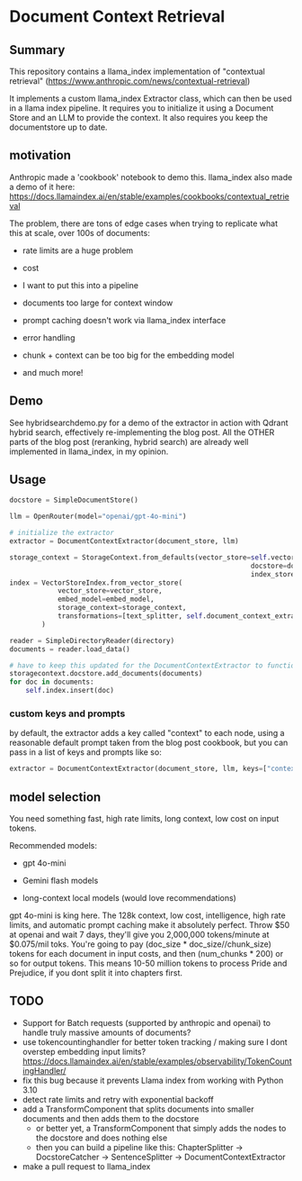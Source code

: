 # Document Context Retrieval

## Summary

This repository contains a llama_index implementation of "contextual retrieval" (https://www.anthropic.com/news/contextual-retrieval)

It implements a custom llama_index Extractor class, which can then be used in a llama index pipeline. It requires you to initialize it using a Document Store and an LLM to provide the context. It also requires you keep the documentstore up to date. 

## motivation

Anthropic made a 'cookbook' notebook to demo this. llama_index also made a demo of it here: https://docs.llamaindex.ai/en/stable/examples/cookbooks/contextual_retrieval

The problem, there are tons of edge cases when trying to replicate what this at scale, over 100s of documents: 

- rate limits are a huge problem

- cost

- I want to put this into a pipeline

- documents too large for context window

- prompt caching doesn't work via llama_index interface

- error handling

- chunk + context can be too big for the embedding model

- and much more!

## Demo

See hybridsearchdemo.py for a demo of the extractor in action with Qdrant hybrid search, effectively re-implementing the blog post. All the OTHER parts of the blog post (reranking, hybrid search) are already well implemented in llama_index, in my opinion.

## Usage

```python
docstore = SimpleDocumentStore()

llm = OpenRouter(model="openai/gpt-4o-mini")

# initialize the extractor
extractor = DocumentContextExtractor(document_store, llm)

storage_context = StorageContext.from_defaults(vector_store=self.vector_store,
                                                            docstore=docstore,
                                                            index_store=index_store)
index = VectorStoreIndex.from_vector_store(
            vector_store=vector_store,
            embed_model=embed_model,
            storage_context=storage_context,
            transformations=[text_splitter, self.document_context_extractor]
        )

reader = SimpleDirectoryReader(directory)
documents = reader.load_data()

# have to keep this updated for the DocumentContextExtractor to function.
storagecontext.docstore.add_documents(documents)
for doc in documents:
    self.index.insert(doc)
```

### custom keys and prompts

by default, the extractor adds a key called "context" to each node, using a reasonable default prompt taken from the blog post cookbook, but you can pass in a list of keys and prompts like so:

```python
extractor = DocumentContextExtractor(document_store, llm, keys=["context", "title"], prompts=["Give the document context", "Provide a chunk title"])
```

## model selection

You need something fast, high rate limits, long context, low cost on input tokens.

Recommended models:

- gpt 4o-mini

- Gemini flash models

- long-context local models (would love recommendations)

gpt 4o-mini is king here. The 128k context, low cost, intelligence, high rate limits, and automatic prompt caching make it absolutely perfect. Throw $50 at openai and wait 7 days, they'll give you 2,000,000 tokens/minute at $0.075/mil toks.
You're going to pay (doc_size * doc_size//chunk_size) tokens for each document in input costs, and then (num_chunks * 200) or so for output tokens.
This means 10-50 million tokens to process Pride and Prejudice, if you dont split it into chapters first.


## TODO
- Support for Batch requests (supported by anthropic and openai) to handle truly massive amounts of documents?
- use tokencountinghandler for better token tracking / making sure I dont overstep embedding input limits? https://docs.llamaindex.ai/en/stable/examples/observability/TokenCountingHandler/
- fix this bug because it prevents Llama index from working with Python 3.10
- detect rate limits and retry with exponential backoff
- add a TransformComponent that splits documents into smaller documents and then adds them to the docstore
    - or better yet, a TransformComponent that simply adds the nodes to the docstore and does nothing else
    - then you can build a pipeline like this: ChapterSplitter -> DocstoreCatcher -> SentenceSplitter -> DocumentContextExtractor
- make a pull request to llama_index